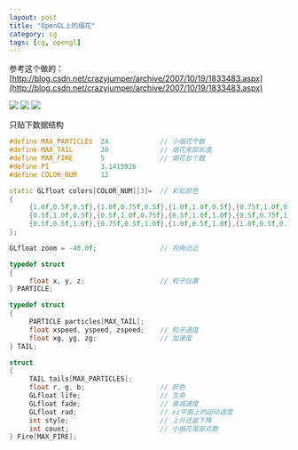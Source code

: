```yaml
---
layout: post
title: "OpenGL上的烟花"
category: cg
tags: [cg, opengl]
---
```


参考这个做的： [http://blog.csdn.net/crazyjumper/archive/2007/10/19/1833483.aspx](http://blog.csdn.net/crazyjumper/archive/2007/10/19/1833483.aspx) 

![](https://cloud.githubusercontent.com/assets/85147/7809097/659e0c40-03ca-11e5-8833-0c1132441406.png)
![](https://cloud.githubusercontent.com/assets/85147/7809096/65289d70-03ca-11e5-8864-850824167eab.png)
![](https://cloud.githubusercontent.com/assets/85147/7809130/ab15d8f2-03ca-11e5-9739-29d43f200d4b.png)


只贴下数据结构

```cpp
#define MAX_PARTICLES  24             // 小烟花个数
#define MAX_TAIL       30             // 烟花尾部长度
#define MAX_FIRE       5              // 烟花总个数
#define PI             3.1415926
#define COLOR_NUM      12

static GLfloat colors[COLOR_NUM][3]=  // 彩虹颜色
{
     {1.0f,0.5f,0.5f},{1.0f,0.75f,0.5f},{1.0f,1.0f,0.5f},{0.75f,1.0f,0.5f},
     {0.5f,1.0f,0.5f},{0.5f,1.0f,0.75f},{0.5f,1.0f,1.0f},{0.5f,0.75f,1.0f},
     {0.5f,0.5f,1.0f},{0.75f,0.5f,1.0f},{1.0f,0.5f,1.0f},{1.0f,0.5f,0.75f}
};

GLfloat zoom = -40.0f;                // 视角远近

typedef struct
{
     float x, y, z;                   // 粒子位置
} PARTICLE;

typedef struct
{
     PARTICLE particles[MAX_TAIL];
     float xspeed, yspeed, zspeed;    // 粒子速度
     float xg, yg, zg;                // 加速度
} TAIL;

struct
{
     TAIL tails[MAX_PARTICLES];
     float r, g, b;                   // 颜色
     GLfloat life;                    // 生命
     GLfloat fade;                    // 衰减速度
     GLfloat rad;                     // xz平面上的运动速度
     int style;                       // 上升还是下降
     int count;                       // 小烟花尾部点数
} Fire[MAX_FIRE];
```
